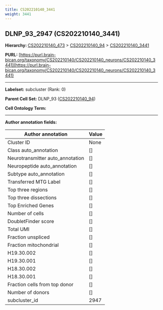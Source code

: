 ```yaml
---
title: CS202210140_3441
weight: 3441
---
```

## DLNP_93_2947 (CS202210140_3441)
<b>Hierarchy: </b>
[CS202210140_473](../CS202210140_473) >
[CS202210140_94](../CS202210140_94) >
[CS202210140_3441](../CS202210140_3441)

**PURL:** [https://purl.brain-bican.org/taxonomy/CS202210140/CS202210140_neurons/CS202210140_3441](https://purl.brain-bican.org/taxonomy/CS202210140/CS202210140_neurons/CS202210140_3441)

---


**Labelset:** subcluster (Rank: 0)

**Parent Cell Set:** DLNP_93 ([CS202210140_94](../CS202210140_94))



**Cell Ontology Term:** 

[MARKER GENES.]: #


---

[TRANSFERRED ANNOTATIONS.]: #


[AUTHOR ANNOTATION FIELDS.]: #


**Author annotation fields:**

| Author annotation | Value |
|-------------------|-------|
|Cluster ID|None|
|Class auto_annotation|[]|
|Neurotransmitter auto_annotation|[]|
|Neuropeptide auto_annotation|[]|
|Subtype auto_annotation|[]|
|Transferred MTG Label|[]|
|Top three regions|[]|
|Top three dissections|[]|
|Top Enriched Genes|[]|
|Number of cells|[]|
|DoubletFinder score|[]|
|Total UMI|[]|
|Fraction unspliced|[]|
|Fraction mitochondrial|[]|
|H19.30.002|[]|
|H19.30.001|[]|
|H18.30.002|[]|
|H18.30.001|[]|
|Fraction cells from top donor|[]|
|Number of donors|[]|
|subcluster_id|2947|
